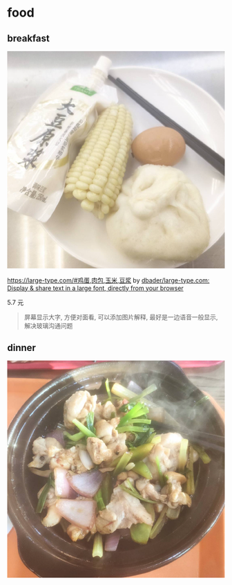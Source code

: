 # food

## breakfast

![](assets/2023-09-04-08-24-56.png)

<https://large-type.com/#鸡蛋,肉包,玉米,豆浆> by [dbader/large-type.com: Display & share text in a large font, directly from your browser](https://github.com/dbader/large-type.com#faqs)

5.7 元

> 屏幕显示大字, 方便对面看, 可以添加图片解释, 最好是一边语音一般显示, 解决玻璃沟通问题

## dinner

![](assets/2023-09-04-08-25-39.png)
